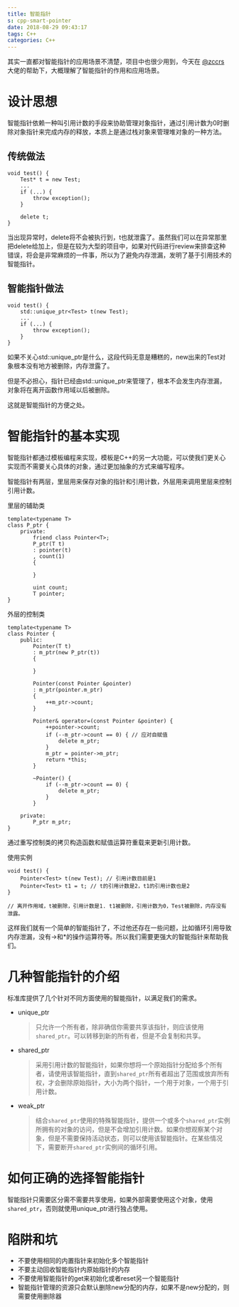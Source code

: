 ```yaml
---
title: 智能指针
s: cpp-smart-pointer
date: 2018-08-29 09:43:17
tags: C++
categories: C++
---
```



其实一直都对智能指针的应用场景不清楚，项目中也很少用到，今天在 [@zccrs](https://zccrs.com) 大佬的帮助下，大概理解了智能指针的作用和应用场景。

<!-- more -->

# 设计思想

智能指针依赖一种叫引用计数的手段来协助管理对象指针，通过引用计数为0时删除对象指针来完成内存的释放，本质上是通过栈对象来管理堆对象的一种方法。

## 传统做法

```
void test() {
    Test* t = new Test;
    ...
    if (...) {
        throw exception();
    }

    delete t;
}
```

当出现异常时，delete将不会被执行到，t也就泄露了。虽然我们可以在异常那里把delete给加上，但是在较为大型的项目中，如果对代码进行review来排查这种错误，将会是非常麻烦的一件事，所以为了避免内存泄漏，发明了基于引用技术的智能指针。

## 智能指针做法

```
void test() {
    std::unique_ptr<Test> t(new Test);
    ...
    if (...) {
        throw exception();
    }
}

```

如果不关心std::unique_ptr是什么，这段代码无意是糟糕的，new出来的Test对象根本没有地方被删除，内存泄露了。

但是不必担心，指针已经由std::unique_ptr来管理了，根本不会发生内存泄漏，对象将在离开函数作用域以后被删除。

这就是智能指针的方便之处。

# 智能指针的基本实现

智能指针都通过模板编程来实现，模板是C++的另一大功能，可以使我们更关心实现而不需要关心具体的对象，通过更加抽象的方式来编写程序。

智能指针有两层，里层用来保存对象的指针和引用计数，外层用来调用里层来控制引用计数。

里层的辅助类
```
template<typename T>
class P_ptr {
    private:
        friend class Pointer<T>;
        P_ptr(T t)
        : pointer(t)
        , count(1)
        {

        }

        uint count;
        T pointer;
}
```

外层的控制类

```
template<typename T>
class Pointer {
    public:
        Pointer(T t)
        : m_ptr(new P_ptr(t))
        {

        }

        Pointer(const Pointer &pointer)
        : m_ptr(pointer.m_ptr)
        {
            ++m_ptr->count;
        }

        Pointer& operator=(const Pointer &pointer) {
            ++pointer->count;
            if (--m_ptr->count == 0) { // 应对自赋值
                delete m_ptr;
            }
            m_ptr = pointer->m_ptr;
            return *this;
        }

        ~Pointer() {
            if (--m_ptr->count == 0) {
                delete m_ptr;
            }
        }

    private:
        P_ptr m_ptr;
}
```

通过重写控制类的拷贝构造函数和赋值运算符重载来更新引用计数。

使用实例

```
void test() {
    Pointer<Test> t(new Test); // 引用计数目前是1
    Pointer<Test> t1 = t; // t的引用计数是2，t1的引用计数也是2
}

// 离开作用域，t被删除，引用计数是1. t1被删除，引用计数为0，Test被删除，内存没有泄露。
```

这样我们就有一个简单的智能指针了，不过他还存在一些问题，比如循环引用导致内存泄漏，没有->和*的操作运算符等。所以我们需要更强大的智能指针来帮助我们。

# 几种智能指针的介绍

标准库提供了几个针对不同方面使用的智能指针，以满足我们的需求。

- unique_ptr
  > 只允许一个所有者，除非确信你需要共享该指针，则应该使用```shared_ptr```。可以转移到新的所有者，但是不会复制和共享。
- shared_ptr
  > 采用引用计数的智能指针，如果你想将一个原始指针分配给多个所有者，请使用该智能指针，直到```shared_ptr```所有者超出了范围或放弃所有权，才会删除原始指针，大小为两个指针，一个用于对象，一个用于引用计数。
- weak_ptr
  > 结合```shared_ptr```使用的特殊智能指针，提供一个或多个```shared_ptr```实例所拥有的对象的访问，但是不会增加引用计数。如果你想观察某个对象，但是不需要保持活动状态，则可以使用该智能指针。在某些情况下，需要断开```shared_ptr```实例间的循环引用。

# 如何正确的选择智能指针

智能指针只需要区分需不需要共享使用，如果外部需要使用这个对象，使用```shared_ptr```，否则就使用unique_ptr进行独占使用。

# 陷阱和坑

- 不要使用相同的内置指针来初始化多个智能指针
- 不要主动回收智能指针内原始指针的内存
- 不要使用智能指针的get来初始化或者reset另一个智能指针
- 智能指针管理的资源只会默认删除new分配的内存，如果不是new分配的，则需要使用删除器